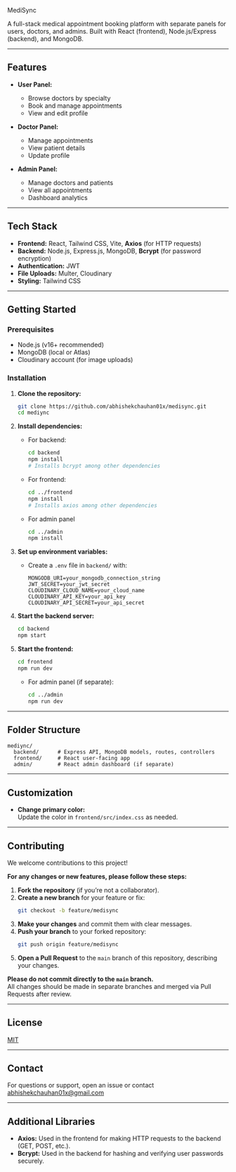 MediSync

A full-stack medical appointment booking platform with separate panels for users, doctors, and admins. Built with React (frontend), Node.js/Express (backend), and MongoDB.

---

## Features

- **User Panel:**  
  - Browse doctors by specialty  
  - Book and manage appointments  
  - View and edit profile

- **Doctor Panel:**  
  - Manage appointments  
  - View patient details  
  - Update profile

- **Admin Panel:**  
  - Manage doctors and patients  
  - View all appointments  
  - Dashboard analytics

---

## Tech Stack

- **Frontend:** React, Tailwind CSS, Vite, **Axios** (for HTTP requests)
- **Backend:** Node.js, Express.js, MongoDB, **Bcrypt** (for password encryption)
- **Authentication:** JWT
- **File Uploads:** Multer, Cloudinary
- **Styling:** Tailwind CSS

---

## Getting Started

### Prerequisites

- Node.js (v16+ recommended)
- MongoDB (local or Atlas)
- Cloudinary account (for image uploads)

### Installation

1. **Clone the repository:**
   ```bash
   git clone https://github.com/abhishekchauhan01x/medisync.git
   cd mediync
   ```

2. **Install dependencies:**

   - For backend:
     ```bash
     cd backend
     npm install
     # Installs bcrypt among other dependencies
     ```

   - For frontend:
     ```bash
     cd ../frontend
     npm install
     # Installs axios among other dependencies
     ```

   - For admin panel
     ```bash
     cd ../admin
     npm install
     ```

3. **Set up environment variables:**

   - Create a `.env` file in `backend/` with:
     ```
     MONGODB_URI=your_mongodb_connection_string
     JWT_SECRET=your_jwt_secret
     CLOUDINARY_CLOUD_NAME=your_cloud_name
     CLOUDINARY_API_KEY=your_api_key
     CLOUDINARY_API_SECRET=your_api_secret
     ```

4. **Start the backend server:**
   ```bash
   cd backend
   npm start
   ```

5. **Start the frontend:**
   ```bash
   cd frontend
   npm run dev
   ```

   - For admin panel (if separate):
     ```bash
     cd ../admin
     npm run dev
     ```

---

## Folder Structure

```
mediync/
  backend/      # Express API, MongoDB models, routes, controllers
  frontend/     # React user-facing app
  admin/        # React admin dashboard (if separate)
```

---

## Customization

- **Change primary color:**  
  Update the color in `frontend/src/index.css` as needed.

---

## Contributing

We welcome contributions to this project!

**For any changes or new features, please follow these steps:**

1. **Fork the repository** (if you’re not a collaborator).
2. **Create a new branch** for your feature or fix:
   ```bash
   git checkout -b feature/medisync
   ```
3. **Make your changes** and commit them with clear messages.
4. **Push your branch** to your forked repository:
   ```bash
   git push origin feature/medisync
   ```
5. **Open a Pull Request** to the `main` branch of this repository, describing your changes.

**Please do not commit directly to the `main` branch.**  
All changes should be made in separate branches and merged via Pull Requests after review.

---

## License

[MIT](LICENSE)

---

## Contact

For questions or support, open an issue or contact abhishekchauhan01x@gmail.com

---

## Additional Libraries

- **Axios:** Used in the frontend for making HTTP requests to the backend (GET, POST, etc.).
- **Bcrypt:** Used in the backend for hashing and verifying user passwords securely.
